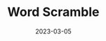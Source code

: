 ---
layout: project
title: Word Scramble

date: 2023-03-05
last_updated: 2023-03-06

repo_link: https://github.com/SeikaHirori/WordScramble
repo_id:

tech:
    - Swift
    - Swift UI

tags:
    - iOS Development
    - Game

project_id: word_scramble_001

short_summary: 
---